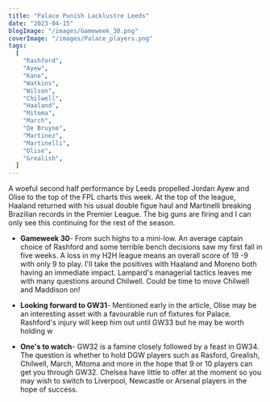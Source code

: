 ```yaml
---
title: "Palace Punish Lacklustre Leeds"
date: "2023-04-15"
blogImage: "/images/Gameweek_30.png"
coverImage: "/images/Palace_players.png"
tags:
  [
    "Rashford",
    "Ayew",
    "Kane",
    "Watkins",
    "Wilson",
    "Chilwell",
    "Haaland",
    "Mitoma",
    "March",
    "De Bruyne",
    "Martinez",
    "Martinelli",
    "Olise",
    "Grealish",
  ]
---
```


A woeful second half performance by Leeds propelled Jordan Ayew and Olise to the top of the FPL charts this week. At the top of the league, Haaland returned with his usual double figue haul and Martinelli breaking Brazilian records in the Premier League. The big guns are firing and I can only see this continuing for the rest of the season.

- **Gameweek 30**- From such highs to a mini-low. An average captain choice of Rashford and some terrible bench decisions saw my first fall in five weeks. A loss in my H2H league means an overall score of 19 -9 with only 9 to play. I'll take the positives with Haaland and Moreno both having an immediate impact. Lampard's managerial tactics leaves me with many questions around Chilwell. Could be time to move Chilwell and Maddison on!

- **Looking forward to GW31**- Mentioned early in the article, Olise may be an interesting asset with a favourable run of fixtures for Palace. Rashford's injury will keep him out until GW33 but he may be worth holding w

- **One's to watch**- GW32 is a famine closely followed by a feast in GW34. The question is whether to hold DGW players such as Rasford, Grealish, Chilwell, March, Mitoma and more in the hope that 9 or 10 players can get you through GW32. Chelsea have little to offer at the moment so you may wish to switch to Liverpool, Newcastle or Arsenal players in the hope of success.
